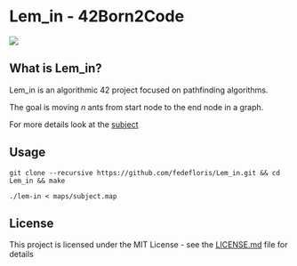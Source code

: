 # Lem_in - 42Born2Code
![](https://img.shields.io/github/license/fedefloris/Lem_in.svg)

## What is Lem_in?
Lem_in is an algorithmic 42 project focused on pathfinding algorithms.

The goal is moving *n* ants from start node to the end node in a graph.

For more details look at the [subject](subject.pdf)

## Usage
```console
git clone --recursive https://github.com/fedefloris/Lem_in.git && cd Lem_in && make
```
```console
./lem-in < maps/subject.map
```
## License
This project is licensed under the MIT License - see the [LICENSE.md](LICENSE) file for details
